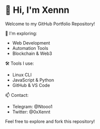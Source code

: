 # 👋 Hi, I'm Xennn

Welcome to my GitHub Portfolio Repository!

🚀 I'm exploring:
- Web Development
- Automation Tools
- Blockchain & Web3

🛠️ Tools I use:
- Linux CLI
- JavaScript & Python
- GitHub & VS Code

📫 Contact:
- Telegram: @Ntooo1
- Twitter: @0xXennt

Feel free to explore and fork this repository!
